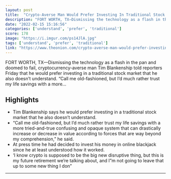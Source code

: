 ```yaml
---
layout: post
title:  "Crypto-Averse Man Would Prefer Investing In Traditional Stock Market He Also Doesn’t Understand"
description: "FORT WORTH, TX—Dismissing the technology as a flash in the pan and doomed to fail, cryptocurrency-averse man Tim Blankenship told reporters Friday that he would prefer investing in a traditional stock market that he also doesn’t understand. “Call me old-fashioned, but I’d much rather trust my life savings with a more…"
date: "2022-02-15 15:16:56"
categories: ['understand', 'prefer', 'traditional']
score: 178
image: "https://i.imgur.com/ps14JlA.jpg"
tags: ['understand', 'prefer', 'traditional']
link: "https://www.theonion.com/crypto-averse-man-would-prefer-investing-in-traditional-1847903829"
---
```


FORT WORTH, TX—Dismissing the technology as a flash in the pan and doomed to fail, cryptocurrency-averse man Tim Blankenship told reporters Friday that he would prefer investing in a traditional stock market that he also doesn’t understand. “Call me old-fashioned, but I’d much rather trust my life savings with a more…

## Highlights

- Tim Blankenship says he would prefer investing in a traditional stock market that he also doesn’t understand.
- “Call me old-fashioned, but I’d much rather trust my life savings with a more tried-and-true confusing and opaque system that can drastically increase or decrease in value according to forces that are way beyond my comprehension,” he said.
- At press time he had decided to invest his money in online blackjack since he at least understood how it worked.
- ‘I know crypto is supposed to be the big new disruptive thing, but this is my future retirement we’re talking about, and I”m not going to leave that up to some new thing I don”

---
